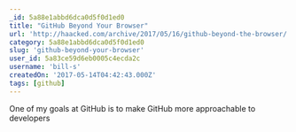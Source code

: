 ```yaml
---
_id: 5a88e1abbd6dca0d5f0d1ed0
title: "GitHub Beyond Your Browser"
url: 'http://haacked.com/archive/2017/05/16/github-beyond-the-browser/'
category: 5a88e1abbd6dca0d5f0d1ed0
slug: 'github-beyond-your-browser'
user_id: 5a83ce59d6eb0005c4ecda2c
username: 'bill-s'
createdOn: '2017-05-14T04:42:43.000Z'
tags: [github]
---
```


One of my goals at GitHub is to make GitHub more approachable to developers
